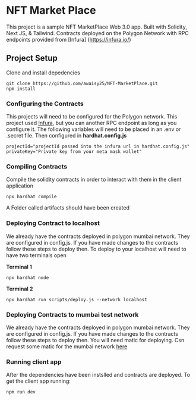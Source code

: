 # NFT Market Place

This project is a sample NFT MarketPlace Web 3.0 app. Built with Solidity, Next JS, & Tailwind. Contracts deployed on the Polygon Network with RPC endpoints provided from [Infura] (https://infura.io/)

## Project Setup

Clone and install depedencies
```
git clone https://github.com/awaisy25/NFT-MarketPlace.git
npm install
```
### Configuring the Contracts

This projects will need to be configured for the Polygon network. This project used [Infura](https://infura.io/), but you can another RPC endpoint as long as you configure it. The following variables will need to be placed in an .env or .secret file. Then configured in **hardhat.config.js**
```
projectId="projectId passed into the infura url in hardhat.config.js"
privateKey="Private key from your meta mask wallet"
```

### Compiling Contracts

Compile the solidity contracts in order to interact with them in the client application

```
npx hardhat compile
```
A Folder called artifacts should have been created 
### Deploying Contract to localhost 

We already have the contracts deployed in polygon mumbai network. They are configured in config.js. If you have made changes to the contracts follow these steps to deploy then. To deploy to your localhost will need to have two terminals open

**Terminal 1**
```
npx hardhat node
```

**Terminal 2**
```
npx hardhat run scripts/deploy.js --network localhost
```

### Deploying Contracts to mumbai test network

We already have the contracts deployed in polygon mumbai network. They are configured in config.js. If you have made changes to the contracts follow these steps to deploy then. You will need matic for deploying. Csn request some matic for the mumbai network [here](https://faucet.polygon.technology/)


### Running client app

After the dependencies have been instslled and contracts are deployed. To get the client app running:

```
npm run dev
```